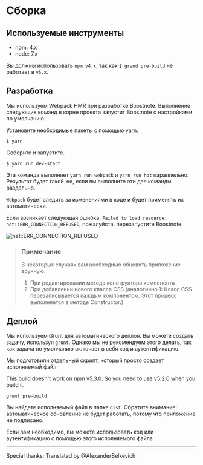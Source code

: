 # Сборка

## Используемые инструменты
* npm: 4.x
* node: 7.x

Вы должны использовать `npm v4.x`, так как `$ grand pre-build` не работает в `v5.x`.

## Разработка

Мы используем Webpack HMR при разработке Boostnote.
Выполнение следующих команд в корне проекта запустит Boostnote с настройками по умолчанию.

Установите необходимые пакеты с помощью yarn.

```
$ yarn
```

Соберите и запустите.

```
$ yarn run dev-start
```

Эта команда выполняет `yarn run webpack` и `yarn run hot` параллельно. Результат будет такой же, если вы выполните эти две команды раздельно.

`Webpack` будет следить за изменениями в коде и будет применять их автоматически.

Если возникает следующая ошибка: `Failed to load resource: net::ERR_CONNECTION_REFUSED`, пожалуйста, перезапустите Boostnote.

![net::ERR_CONNECTION_REFUSED](https://cloud.githubusercontent.com/assets/11307908/24343004/081e66ae-1279-11e7-8d9e-7f478043d835.png)

> ### Примечание
> В некоторых случаях вам необходимо обновить приложение вручную.
> 1. При редактировании метода конструктора компонента
> 2. При добавлении нового класса CSS (аналогично 1: Класс CSS перезаписывается каждым компонентом. Этот процесс выполняется в методе Constructor.)

## Деплой

Мы используем Grunt для автоматического деплоя.
Вы можете создать задачу, используя `grunt`. Однако мы не рекомендуем этого делать, так как задача по умолчанию включает в себя код и аутентификацию.

Мы подготовили отдельный скрипт, который просто создает исполняемый файл:

This build doesn't work on npm v5.3.0. So you need to use v5.2.0 when you build it.

```
grunt pre-build
```

Вы найдете исполняемый файл в папке `dist`. Обратите внимание: автоматическое обновление не будет работать, потому что приложение не подписано.

Если вам необходимо, вы можете использовать код или аутентификацию с помощью этого исполняемого файла.

---

Special thanks:
Translated by @AlexanderBelkevich
